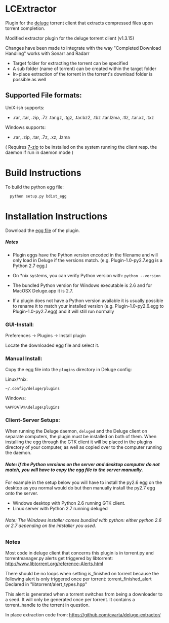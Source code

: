# LCExtractor
Plugin for the [deluge](http://deluge-torrent.org/) torrent client that extracts compressed files upon torrent completion.

Modified extractor plugin for the deluge torrent client (v1.3.15)

Changes have been made to integrate with the way "Completed Download Handling" works with Sonarr and Radarr

* Target folder for extracting the torrent can be specified
* A sub folder (name of torrent) can be created within the target folder
* In-place extraction of the torrent in the torrent's download folder is possible as well

## Supported File formats:

UniX-ish supports:
* .rar, .tar, .zip, .7z .tar.gz, .tgz, .tar.bz2, .tbz .tar.lzma, .tlz, .tar.xz, .txz

Windows supports:
* .rar, .zip, .tar, .7z, .xz, .lzma

( Requires [7-zip]( http://www.7-zip.org/) to be installed on the system running the client resp. the daemon if run in daemon mode )


# Build Instructions
To build the python egg file:
```
  python setup.py bdist_egg
```

# Installation Instructions

Download the [egg file](https://github.com/levic92/LCExtractor) of the plugin.

##### Notes
* Plugin eggs have the Python version encoded in the filename and will only load in Deluge if the versions match. (e.g. Plugin-1.0-py2.7.egg is a Python 2.7 egg.)

* On *nix systems, you can verify Python version with: ```python --version```

* The bundled Python version for Windows executable is 2.6 and for MacOSX Deluge.app it is 2.7.

* If a plugin does not have a Python version available it is usually possible to rename it to match your installed version (e.g. Plugin-1.0-py2.6.egg to Plugin-1.0-py2.7.egg) and it will still run normally

### GUI-Install:

Preferences -> Plugins -> Install plugin

Locate the downloaded egg file and select it.

### Manual Install:

Copy the egg file into the ```plugins``` directory in Deluge config:

Linux/*nix:

``` ~/.config/deluge/plugins ```

Windows:

``` %APPDATA%\deluge\plugins ```

### Client-Server Setups:

When running the Deluge daemon, ``` deluged ``` and the Deluge client on separate computers, the plugin must be installed on both of them. When installing the egg through the GTK client it will be placed in the plugins directory of your computer, as well as copied over to the computer running the daemon.

##### Note: If the Python versions on the server and desktop computer do not match, you will have to copy the egg file to the server manually.

For example in the setup below you will have to install the py2.6 egg on the desktop as you normal would do but then manually install the py2.7 egg onto the server.

* Windows desktop with Python 2.6 running GTK client.
* Linux server with Python 2.7 running deluged

###### Note: The Windows installer comes bundled with python: either python 2.6 or 2.7 depending on the intstaller you used.

### Notes
Most code in deluge client that concerns this plugin is in torrent.py and torrentmanager.py
alerts get triggered by libtorrent: http://www.libtorrent.org/reference-Alerts.html

There should be no loops when setting is_finished on torrent because the following alert is only triggered once per torrent:
torrent_finished_alert
Declared in "libtorrent/alert_types.hpp"

This alert is generated when a torrent switches from being a downloader to a seed. It will only be generated once per torrent. It contains a torrent_handle to the torrent in question.

In place extraction code from: https://github.com/cvarta/deluge-extractor/
